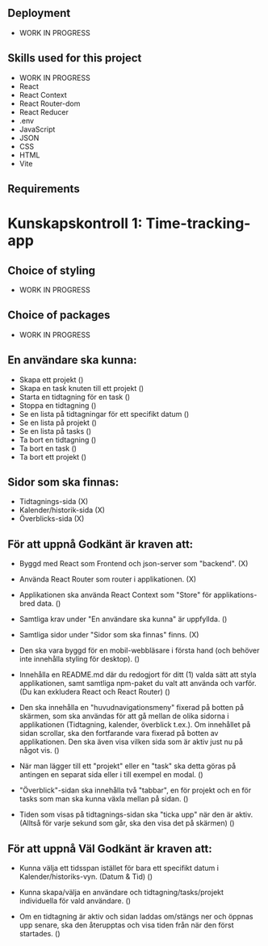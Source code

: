 ## Deployment
* WORK IN PROGRESS

## Skills used for this project
* WORK IN PROGRESS
* React
* React Context 
* React Router-dom
* React Reducer 
* .env
* JavaScript
* JSON 
* CSS
* HTML 
* Vite

## Requirements

# Kunskapskontroll 1: Time-tracking-app

## Choice of styling
- WORK IN PROGRESS

## Choice of packages
- WORK IN PROGRESS

## En användare ska kunna:
- Skapa ett projekt ()
- Skapa en task knuten till ett projekt ()
- Starta en tidtagning för en task ()
- Stoppa en tidtagning ()
- Se en lista på tidtagningar för ett specifikt datum ()
- Se en lista på projekt ()
- Se en lista på tasks ()
- Ta bort en tidtagning ()
- Ta bort en task ()
- Ta bort ett projekt ()

## Sidor som ska finnas:
- Tidtagnings-sida (X)
- Kalender/historik-sida (X)
- Överblicks-sida (X)

## För att uppnå Godkänt är kraven att:
- Byggd med React som Frontend och json-server som "backend". (X)

- Använda React Router som router i applikationen. (X)

- Applikationen ska använda React Context som "Store" för applikations-bred data. ()

- Samtliga krav under "En användare ska kunna" är uppfyllda. ()

- Samtliga sidor under "Sidor som ska finnas" finns. (X)

- Den ska vara byggd för en mobil-webbläsare i första hand (och behöver inte innehålla styling för desktop). ()

- Innehålla en README.md där du redogjort för ditt (1) valda sätt att styla applikationen, samt samtliga npm-paket du valt att använda och varför. (Du kan exkludera React och React Router) ()

- Den ska innehålla en "huvudnavigationsmeny" fixerad på botten på skärmen, som ska användas för att gå mellan de olika sidorna i applikationen (Tidtagning, kalender, överblick t.ex.). Om innehållet på sidan scrollar, ska den fortfarande vara fixerad på botten av applikationen. Den ska även visa vilken sida som är aktiv just nu på något vis. ()

- När man lägger till ett "projekt" eller en "task" ska detta göras på antingen en separat sida eller i till exempel en modal. ()

- "Överblick"-sidan ska innehålla två "tabbar", en för projekt och en för tasks som man ska kunna växla mellan på sidan. ()

- Tiden som visas på tidtagnings-sidan ska "ticka upp" när den är aktiv.
  (Alltså för varje sekund som går, ska den visa det på skärmen) ()


## För att uppnå Väl Godkänt är kraven att:
- Kunna välja ett tidsspan istället för bara ett specifikt datum i Kalender/historiks-vyn. (Datum & Tid) ()

- Kunna skapa/välja en användare och tidtagning/tasks/projekt individuella för vald användare. ()

- Om en tidtagning är aktiv och sidan laddas om/stängs ner och öppnas upp senare, ska den återupptas och visa tiden från när den först startades. ()
